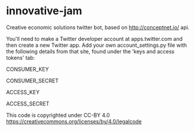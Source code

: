 # innovative-jam
Creative economic solutions twitter bot, based on http://conceptnet.io/ api.

You'll need to make a Twitter developer account at apps.twitter.com and then create a new Twitter app. Add your own account_settings.py file with the following details from that site, found under the 'keys and access tokens' tab:

CONSUMER_KEY

CONSUMER_SECRET

ACCESS_KEY

ACCESS_SECRET

This code is copyrighted under CC-BY 4.0 https://creativecommons.org/licenses/by/4.0/legalcode
